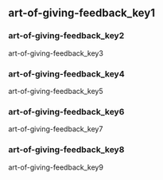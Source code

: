 ## art-of-giving-feedback_key1
### art-of-giving-feedback_key2
art-of-giving-feedback_key3

### art-of-giving-feedback_key4
art-of-giving-feedback_key5

### art-of-giving-feedback_key6
art-of-giving-feedback_key7

### art-of-giving-feedback_key8
art-of-giving-feedback_key9